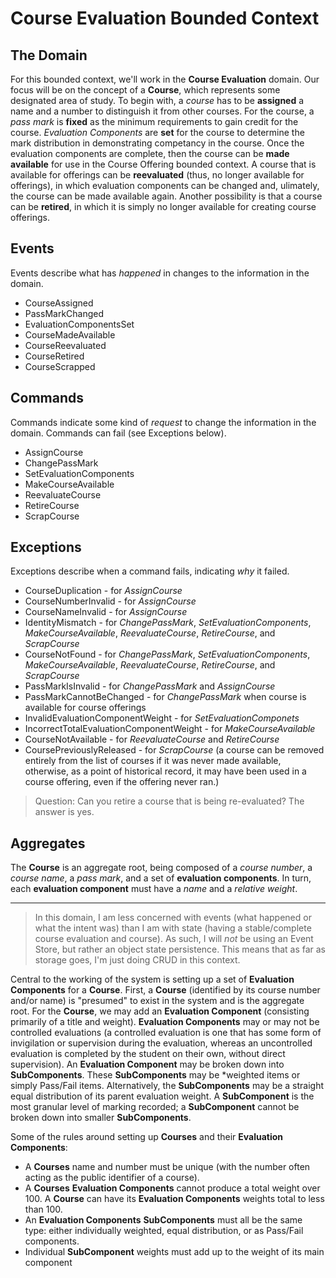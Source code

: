 # Course Evaluation Bounded Context

## The Domain

For this bounded context, we'll work in the **Course Evaluation** domain. Our focus will be on the concept of a **Course**, which represents some designated area of study. To begin with, a *course* has to be **assigned** a name and a number to distinguish it from other courses. For the course, a *pass mark* is **fixed** as the minimum requirements to gain credit for the course. *Evaluation Components* are **set** for the course to determine the mark distribution in demonstrating competancy in the course. Once the evaluation components are complete, then the course can be **made available** for use in the Course Offering bounded context. A course that is available for offerings can be **reevaluated** (thus, no longer available for offerings), in which evaluation components can be changed and, ulimately, the course can be made available again. Another possibility is that a course can be **retired**, in which it is simply no longer available for creating course offerings.

## Events

Events describe what has *happened* in changes to the information in the domain.

* CourseAssigned
* PassMarkChanged
* EvaluationComponentsSet
* CourseMadeAvailable
* CourseReevaluated
* CourseRetired
* CourseScrapped

## Commands

Commands indicate some kind of *request* to change the information in the domain. Commands can fail (see Exceptions below).

* AssignCourse
* ChangePassMark
* SetEvaluationComponents
* MakeCourseAvailable
* ReevaluateCourse
* RetireCourse
* ScrapCourse

## Exceptions

Exceptions describe when a command fails, indicating *why* it failed.

* CourseDuplication - for *AssignCourse*
* CourseNumberInvalid - for *AssignCourse*
* CourseNameInvalid - for *AssignCourse*
* IdentityMismatch - for *ChangePassMark*, *SetEvaluationComponents*, *MakeCourseAvailable*, *ReevaluateCourse*, *RetireCourse*, and *ScrapCourse*
* CourseNotFound - for *ChangePassMark*, *SetEvaluationComponents*, *MakeCourseAvailable*, *ReevaluateCourse*, *RetireCourse*, and *ScrapCourse*
* PassMarkIsInvalid - for *ChangePassMark* and *AssignCourse*
* PassMarkCannotBeChanged - for *ChangePassMark* when course is available for course offerings
* InvalidEvaluationComponentWeight - for *SetEvaluationComponets*
* IncorrectTotalEvaluationComponentWeight - for *MakeCourseAvailable*
* CourseNotAvailable - for *ReevaluateCourse* and *RetireCourse*
* CoursePreviouslyReleased - for *ScrapCourse* (a course can be removed entirely from the list of courses if it was never made available, otherwise, as a point of historical record, it may have been used in a course offering, even if the offering never ran.)

> Question: Can you retire a course that is being re-evaluated? The answer is yes.

## Aggregates

The **Course** is an aggregate root, being composed of a *course number*, a *course name*, a *pass mark*, and a set of **evaluation components**. In turn, each **evaluation component** must have a *name* and a *relative weight*.

----


> In this domain, I am less concerned with events (what happened or what the intent was) than I am with state (having a stable/complete course evaluation and course). As such, I will *not* be using an Event Store, but rather an object state persistence. This means that as far as storage goes, I'm just doing CRUD in this context.

Central to the working of the system is setting up a set of **Evaluation Components** for a **Course**. First, a **Course** (identified by its course number and/or name) is "presumed" to exist in the system and is the aggregate root. For the **Course**, we may add an **Evaluation Component** (consisting primarily of a title and weight). **Evaluation Components** may or may not be controlled evaluations (a controlled evaluation is one that has some form of invigilation or supervision during the evaluation, whereas an uncontrolled evaluation is completed by the student on their own, without direct supervision). An **Evaluation Component** may be broken down into **SubComponents**. These **SubComponents** may be *weighted items or simply Pass/Fail items. Alternatively, the **SubComponents** may be a straight equal distribution of its parent evaluation weight. A **SubComponent** is the most granular level of marking recorded; a **SubComponent** cannot be broken down into smaller **SubComponents**.

Some of the rules around setting up **Courses** and their **Evaluation Components**:

* A **Courses** name and number must be unique (with the number often acting as the public identifier of a course).
* A **Courses** **Evaluation Components** cannot produce a total weight over 100. A **Course** can have its **Evaluation Components** weights total to less than 100.
* An **Evaluation Components** **SubComponents** must all be the same type: either individually weighted, equal distribution, or as Pass/Fail components.
* Individual **SubComponent** weights must add up to the weight of its main component
